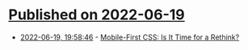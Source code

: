 # [Published on 2022-06-19](index.md)

* [2022-06-19, 19:58:46](https://news.ycombinator.com/item?id=31802823) - [Mobile-First CSS: Is It Time for a Rethink?](https://alistapart.com/article/mobile-first-css-is-it-time-for-a-rethink/)
